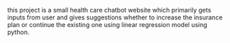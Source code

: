 this project is a small health care chatbot website which primarily gets inputs from user and gives suggestions whether to increase the insurance plan or continue the existing one using linear regression model using python.
